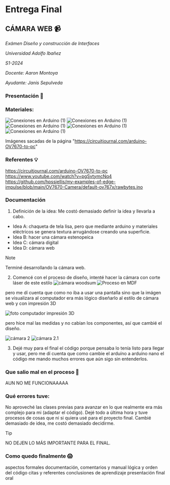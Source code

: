 # **Entrega Final**

## CÁMARA WEB :video_camera:

_Exámen Diseño y construcción de Interfaces_

_Universidad Adolfo Ibañez_

_S1-2024_

_Docente: Aaron Montoya_  

_Ayudante: Janis Sepulveda_


### Presentación :wave:

### Materiales:
![Conexiones en Arduino (1)](https://github.com/isigoycoolea/dis145/blob/main/estudiantes/isigoycoolea/clase-11/arduino%20nano)
![Conexiones en Arduino (1)](https://github.com/isigoycoolea/dis145/blob/main/estudiantes/isigoycoolea/clase-11/cables)
![Conexiones en Arduino (1)](https://github.com/isigoycoolea/dis145/blob/main/estudiantes/isigoycoolea/clase-11/c%C3%A1mara)
![Conexiones en Arduino (1)](https://github.com/isigoycoolea/dis145/blob/main/estudiantes/isigoycoolea/clase-11/protoboard)
![Conexiones en Arduino (1)](https://github.com/isigoycoolea/dis145/blob/main/estudiantes/isigoycoolea/clase-11/resistencias)

Imágenes sacadas de la página "https://circuitjournal.com/arduino-OV7670-to-pc"


### Referentes :bulb:
 https://circuitjournal.com/arduino-OV7670-to-pc
 https://www.youtube.com/watch?v=pgSvtymcNq4
 https://github.com/hpssjellis/my-examples-of-edge-impulse/blob/main/OV7670-Camera/default-ov767x/rawbytes.ino

### Documentación
1. Definición de la idea: Me costó demasiado definir la idea y llevarla a cabo.
 - Idea A: chaqueta de tela lisa, pero que mediante arduino y materiales eléctricos se genera textura arrugándose creando una superficie.
 - Idea B: hacer una cámara estenopeica 
 - Idea C: cámara digital
 - Idea D: cámara web
> [!NOTE]
> Terminé desarrollando la cámara web.




2. Comencé con el proceso de diseño, intenté hacer la cámara con corte láser de este estilo
![cámara woodsum](https://github.com/isigoycoolea/dis145/blob/main/estudiantes/isigoycoolea/clase-15/c%C3%A1mara%20woodsum.jpg) 
![Proceso en MDF](https://github.com/isigoycoolea/dis145/blob/main/estudiantes/isigoycoolea/clase-12/proceso%20en%20mdf%201.jpeg)

pero me dí cuenta que como no iba a usar una pantalla sino que la imágen se visualizara al computador era más lógico diseñarlo al estilo de cámara web y con impresión 3D

![foto computador impresión 3D](https://github.com/isigoycoolea/dis145/blob/main/estudiantes/isigoycoolea/clase-15/camara%201.jpeg) 


pero hice mal las medidas y no cabían los componentes, así que cambié el diseño.

![cámara 2](https://github.com/isigoycoolea/dis145/blob/main/estudiantes/isigoycoolea/clase-15/camara%202.jpeg) 
![cámara 2.1](https://github.com/isigoycoolea/dis145/blob/main/estudiantes/isigoycoolea/clase-15/camara%202.1.jpeg) 




3. Dejé muy para el final el código porque pensaba lo tenía listo para llegar y usar, pero me dí cuenta que como cambie el arduíno a arduíno nano el código me mando muchos errores que aún sigo sin entenderlos.



### Que salio mal en el proceso :no_entry_sign:
AUN NO ME FUNCIONAAAAA

### Qué errores tuve:
No aproveché las clases previas para avanzar en lo que realmente era más complejo para mi (adaptar el código).
Dejé todo a última hora y tuve procesos de cosas que ni si quiera usé para el proyecto final. 
Cambié demasiado de idea, me costó demasiado decidirme.
> [!TIP]
> NO DEJEN LO MÁS IMPORTANTE PARA EL FINAL.
### Como quedo finalmente :scream:


aspectos formales
documentación, comentarios y manual
lógica y orden del código
citas y referentes
conclusiones de aprendizaje
presentación final oral
